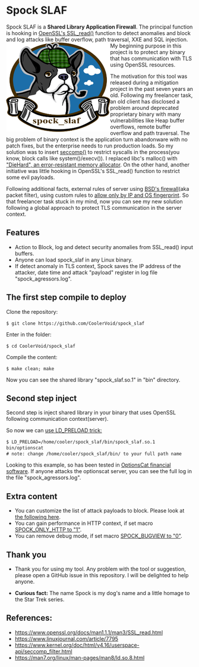 # Spock SLAF 
Spock SLAF is a **Shared Library Application Firewall**. The principal function is hooking in [OpenSSL's SSL_read()](https://www.openssl.org/docs/man1.1.1/man3/SSL_read.html) function to detect anomalies and block and log attacks like buffer overflow, path traversal, XXE and SQL injection. 
<img align="left" width="280" height="240" src="https://github.com/CoolerVoid/spock_slaf/blob/main/doc/spock_slaf_logo.png">
My beginning purpose in this project is to protect any binary that has communication with TLS using OpenSSL resources. 

The motivation for this tool was released during a mitigation project in the past seven years an old. Following my freelancer task, an old client has disclosed a problem around deprecated proprietary binary with many vulnerabilities like Heap buffer overflows, remote buffer overflow and path traversal. The big problem of binary context is the application turn abandonware with no patch fixes, but the enterprise needs to run production loads. So my solution was to insert [seccomp()](https://kubernetes.io/docs/tutorials/security/seccomp/) to restrict syscalls in the process(you know, block calls like system()/execv()). I replaced libc's malloc() with ["DieHard", an error-resistant memory allocator](https://github.com/emeryberger/DieHard). On the other hand, another initiative was little hooking in OpenSSL's SSL_read() function to restrict some evil payloads.

Following additional facts, external rules of server using [BSD's firewall](https://www.openbsd.org/faq/pf/filter.html)(aka packet filter), using custom rules to [allow only by IP and OS fingerprint](https://www.openbsd.org/faq/pf/filter.html#osfp). So that freelancer task stuck in my mind, now you can see my new solution following a global approach to protect TLS communication in the server context.

Features
---
* Action to Block, log and detect security anomalies from SSL_read() input buffers.
* Anyone can load spock_slaf in any Linux binary.
* If detect anomaly in TLS context, Spock saves the IP address of the attacker, date time and attack "payload" register in log file "spock_agressors.log".


The first step compile to deploy
--

Clone the repository:
```
$ git clone https://github.com/CoolerVoid/spock_slaf
```

Enter in the folder:
```
$ cd CoolerVoid/spock_slaf
```
Compile the content:
```
$ make clean; make
```
Now you can see the shared library "spock_slaf.so.1" in "bin" directory.



Second step inject
--

Second step is inject shared library in your binary that uses OpenSSL following communication context(server).

So now we can [use LD_PRELOAD trick:](https://catonmat.net/simple-ld-preload-tutorial)
```
$ LD_PRELOAD=/home/cooler/spock_slaf/bin/spock_slaf.so.1 bin/optionscat
# note: change /home/cooler/spock_slaf/bin/ to your full path name
```
Looking to this example, so has been tested in [OptionsCat financial software](https://github.com/CoolerVoid/optionscat).
If anyone attacks the optionscat server, you can see the full log in the file "spock_agressors.log".



Extra content
--

* You can customize the list of attack payloads to block. Please look at [the following here](https://github.com/CoolerVoid/spock_slaf/blob/main/src/spock_slaf.c#L271).
* You can gain performance in HTTP context, if set macro [SPOCK_ONLY_HTTP to "1"](https://github.com/CoolerVoid/spock_slaf/blob/main/src/spock_slaf.c#L40).
* You can remove debug mode, if set macro [SPOCK_BUGVIEW to "0"](https://github.com/CoolerVoid/spock_slaf/blob/main/src/spock_slaf.c#L28).




Thank you
--

* Thank you for using my tool. Any problem with the tool or suggestion, please open a GitHub issue in this repository. I will be delighted to help anyone.

* **Curious fact:** The name Spock is my dog's name and a little homage to the Star Trek series.


References:
---

* https://www.openssl.org/docs/man1.1.1/man3/SSL_read.html
* https://www.linuxjournal.com/article/7795
* https://www.kernel.org/doc/html/v4.16/userspace-api/seccomp_filter.html
* https://man7.org/linux/man-pages/man8/ld.so.8.html




